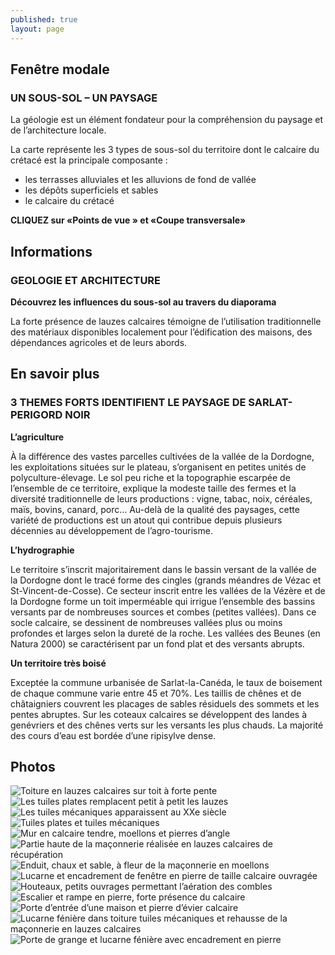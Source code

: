 ```yaml
---
published: true
layout: page
---
```


## Fenêtre modale

### UN SOUS-SOL – UN PAYSAGE

La géologie est un élément fondateur pour la compréhension du paysage et de l’architecture locale.

La carte représente les 3 types de sous-sol du territoire dont le calcaire du crétacé est la principale composante :

- les terrasses alluviales et les alluvions de fond de vallée
- les dépôts superficiels et sables
- le calcaire du crétacé

**CLIQUEZ sur «Points de vue » et «Coupe transversale»**

## Informations

### GEOLOGIE ET ARCHITECTURE

**Découvrez les influences du sous-sol au travers du diaporama**

La forte présence de lauzes calcaires témoigne de l’utilisation traditionnelle des matériaux disponibles localement pour l’édification des maisons, des dépendances agricoles et de leurs abords.

## En savoir plus

### 3 THEMES FORTS IDENTIFIENT LE PAYSAGE DE SARLAT-PERIGORD NOIR

**L’agriculture**

À la différence des vastes parcelles cultivées de la vallée de la Dordogne, les exploitations situées sur le plateau, s’organisent en petites unités de polyculture-élevage. Le sol peu riche et la topographie escarpée de l’ensemble de ce territoire, explique la modeste taille des fermes et la diversité traditionnelle de leurs productions : vigne, tabac, noix, céréales, maïs, bovins, canard, porc… Au-delà de la qualité des paysages, cette variété de productions est un atout qui contribue depuis plusieurs décennies au développement de l’agro-tourisme.

**L’hydrographie**

Le territoire s’inscrit majoritairement dans le bassin versant de la vallée de la Dordogne dont le tracé forme des cingles (grands méandres de Vézac et St-Vincent-de-Cosse). Ce secteur inscrit entre les vallées de la Vézère et de la Dordogne forme un toit imperméable qui irrigue l’ensemble des bassins versants par de nombreuses sources et combes (petites vallées). Dans ce socle calcaire, se dessinent de nombreuses vallées plus ou moins profondes et larges selon la dureté de la roche. Les vallées des Beunes (en Natura 2000) se caractérisent par un fond plat et des versants abrupts.

**Un territoire très boisé**

Exceptée la commune urbanisée de Sarlat-la-Canéda, le taux de boisement de chaque commune varie entre 45 et 70%. Les taillis de chênes et de châtaigniers couvrent les placages de sables résiduels des sommets et les pentes abruptes. Sur les coteaux calcaires se développent des landes à genévriers et des chênes verts sur les versants les plus chauds. La majorité des cours d’eau est bordée d’une ripisylve dense.

## Photos
![Toiture en lauzes calcaires sur toit à forte pente](/data/images/4/geographie/4_GEOGRAPHIE_01.jpg)
![Les tuiles plates remplacent petit à petit les lauzes](/data/images/4/geographie/4_GEOGRAPHIE_02.jpg)
![Les tuiles mécaniques apparaissent au XXe siècle](/data/images/4/geographie/4_GEOGRAPHIE_03.jpg)
![Tuiles plates et tuiles mécaniques](/data/images/4/geographie/4_GEOGRAPHIE_04.jpg)
![Mur en calcaire tendre, moellons et pierres d’angle](/data/images/4/geographie/4_GEOGRAPHIE_05.jpg)
![Partie haute de la maçonnerie réalisée en lauzes calcaires de récupération](/data/images/4/geographie/4_GEOGRAPHIE_06.jpg)
![Enduit, chaux et sable, à fleur de la maçonnerie en moellons](/data/images/4/geographie/4_GEOGRAPHIE_07.jpg)
![Lucarne et encadrement de fenêtre en pierre de taille calcaire ouvragée](/data/images/4/geographie/4_GEOGRAPHIE_08.jpg)
![Houteaux, petits ouvrages permettant l’aération des combles](/data/images/4/geographie/4_GEOGRAPHIE_09.jpg)
![Escalier et rampe en pierre, forte présence du calcaire](/data/images/4/geographie/4_GEOGRAPHIE_10.jpg)
![Porte d’entrée d’une maison et pierre d’évier calcaire](/data/images/4/geographie/4_GEOGRAPHIE_11.jpg)
![Lucarne fénière dans toiture tuiles mécaniques et rehausse de la maçonnerie en lauzes calcaires](/data/images/4/geographie/4_GEOGRAPHIE_12.jpg)
![Porte de grange et lucarne fénière avec encadrement en pierre ](/data/images/4/geographie/4_GEOGRAPHIE_13.jpg)
